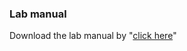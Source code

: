 ### Lab manual

Download the lab manual by "<a href="images/Lab Manual Exp code converter.pdf" target="_blank">click here</a>"
